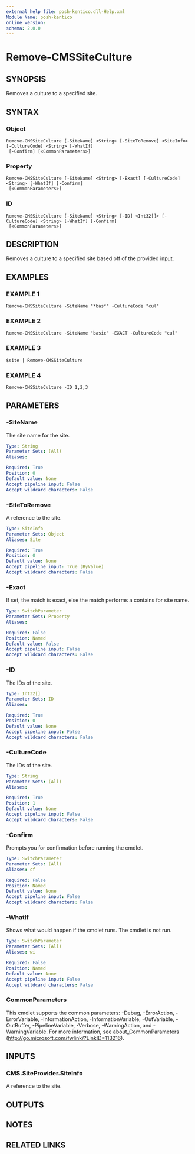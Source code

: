 ```yaml
---
external help file: posh-kentico.dll-Help.xml
Module Name: posh-kentico
online version:
schema: 2.0.0
---
```


# Remove-CMSSiteCulture

## SYNOPSIS
Removes a culture to a specified site.

## SYNTAX

### Object
```
Remove-CMSSiteCulture [-SiteName] <String> [-SiteToRemove] <SiteInfo> [-CultureCode] <String> [-WhatIf]
 [-Confirm] [<CommonParameters>]
```

### Property
```
Remove-CMSSiteCulture [-SiteName] <String> [-Exact] [-CultureCode] <String> [-WhatIf] [-Confirm]
 [<CommonParameters>]
```

### ID
```
Remove-CMSSiteCulture [-SiteName] <String> [-ID] <Int32[]> [-CultureCode] <String> [-WhatIf] [-Confirm]
 [<CommonParameters>]
```

## DESCRIPTION
Removes a culture to a specified site based off of the provided input.

## EXAMPLES

### EXAMPLE 1
```
Remove-CMSSiteCulture -SiteName "*bas*" -CultureCode "cul"
```

### EXAMPLE 2
```
Remove-CMSSiteCulture -SiteName "basic" -EXACT -CultureCode "cul"
```

### EXAMPLE 3
```
$site | Remove-CMSSiteCulture
```

### EXAMPLE 4
```
Remove-CMSSiteCulture -ID 1,2,3
```

## PARAMETERS

### -SiteName
The site name for the site.

```yaml
Type: String
Parameter Sets: (All)
Aliases:

Required: True
Position: 0
Default value: None
Accept pipeline input: False
Accept wildcard characters: False
```

### -SiteToRemove
A reference to the site.

```yaml
Type: SiteInfo
Parameter Sets: Object
Aliases: Site

Required: True
Position: 0
Default value: None
Accept pipeline input: True (ByValue)
Accept wildcard characters: False
```

### -Exact
If set, the match is exact, else the match performs a contains for site name.

```yaml
Type: SwitchParameter
Parameter Sets: Property
Aliases:

Required: False
Position: Named
Default value: False
Accept pipeline input: False
Accept wildcard characters: False
```

### -ID
The IDs of the site.

```yaml
Type: Int32[]
Parameter Sets: ID
Aliases:

Required: True
Position: 0
Default value: None
Accept pipeline input: False
Accept wildcard characters: False
```

### -CultureCode
The IDs of the site.

```yaml
Type: String
Parameter Sets: (All)
Aliases:

Required: True
Position: 1
Default value: None
Accept pipeline input: False
Accept wildcard characters: False
```

### -Confirm
Prompts you for confirmation before running the cmdlet.

```yaml
Type: SwitchParameter
Parameter Sets: (All)
Aliases: cf

Required: False
Position: Named
Default value: None
Accept pipeline input: False
Accept wildcard characters: False
```

### -WhatIf
Shows what would happen if the cmdlet runs.
The cmdlet is not run.

```yaml
Type: SwitchParameter
Parameter Sets: (All)
Aliases: wi

Required: False
Position: Named
Default value: None
Accept pipeline input: False
Accept wildcard characters: False
```

### CommonParameters
This cmdlet supports the common parameters: -Debug, -ErrorAction, -ErrorVariable, -InformationAction, -InformationVariable, -OutVariable, -OutBuffer, -PipelineVariable, -Verbose, -WarningAction, and -WarningVariable.
For more information, see about_CommonParameters (http://go.microsoft.com/fwlink/?LinkID=113216).

## INPUTS

### CMS.SiteProvider.SiteInfo
A reference to the site.

## OUTPUTS

## NOTES

## RELATED LINKS
